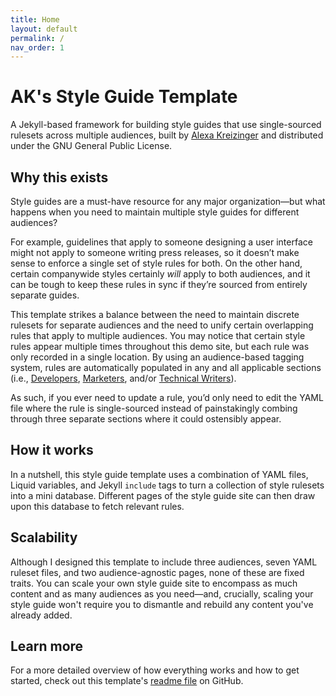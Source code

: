 ```yaml
---
title: Home
layout: default
permalink: /
nav_order: 1
---
```

# AK's Style Guide Template
A Jekyll-based framework for building style guides that use single-sourced rulesets across multiple audiences, built by [Alexa Kreizinger](https://alexakreizinger.com/) and distributed under the GNU General Public License.

## Why this exists
Style guides are a must-have resource for any major organization—but what happens when you need to maintain multiple style guides for different audiences?

For example, guidelines that apply to someone designing a user interface might not apply to someone writing press releases, so it doesn’t make sense to enforce a single set of style rules for both. On the other hand, certain companywide styles certainly *will* apply to both audiences, and it can be tough to keep these rules in sync if they’re sourced from entirely separate guides.

This template strikes a balance between the need to maintain discrete rulesets for separate audiences and the need to unify certain overlapping rules that apply to multiple audiences. You may notice that certain style rules appear multiple times throughout this demo site, but each rule was only recorded in a single location. By using an audience-based tagging system, rules are automatically populated in any and all applicable sections (i.e., [Developers](https://alexakreizinger.github.io/styleguidetemplate/dev/), [Marketers](https://alexakreizinger.github.io/styleguidetemplate/mktg/), and/or [Technical Writers](https://alexakreizinger.github.io/styleguidetemplate/tw/)).

As such, if you ever need to update a rule, you’d only need to edit the YAML file where the rule is single-sourced instead of painstakingly combing through three separate sections where it could ostensibly appear.

## How it works
In a nutshell, this style guide template uses a combination of YAML files, Liquid variables, and Jekyll `include` tags to turn a collection of style rulesets into a mini database. Different pages of the style guide site can then draw upon this database to fetch relevant rules.

## Scalability
Although I designed this template to include three audiences, seven YAML ruleset files, and two audience-agnostic pages, none of these are fixed traits. You can scale your own style guide site to encompass as much content and as many audiences as you need—and, crucially, scaling your style guide won't require you to dismantle and rebuild any content you've already added.

## Learn more
For a more detailed overview of how everything works and how to get started, check out this template's [readme file](https://github.com/alexakreizinger/styleguidetemplate#aks-style-guide-template) on GitHub.